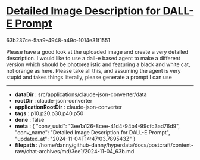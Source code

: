 # [Detailed Image Description for DALL-E Prompt](https://claude.ai/chat/3ee1a126-8cee-41d4-94b4-99cfc3ad76d9)

63b237ce-5aa9-4948-a49c-1014e31f1551

Please have a good look at the uploaded image and create a very detailed description. I would like to use a dall-e based agent to make a different version which should be photorealistic and featuring a black and white cat, not orange as here. Please take all this, and assuming the agent is very stupid and takes things literally, please generate a prompt I can use

---

* **dataDir** : src/applications/claude-json-converter/data
* **rootDir** : claude-json-converter
* **applicationRootDir** : claude-json-converter
* **tags** : p10.p20.p30.p40.p50
* **done** : false
* **meta** : {
  "conv_uuid": "3ee1a126-8cee-41d4-94b4-99cfc3ad76d9",
  "conv_name": "Detailed Image Description for DALL-E Prompt",
  "updated_at": "2024-11-04T14:47:03.789543Z"
}
* **filepath** : /home/danny/github-danny/hyperdata/docs/postcraft/content-raw/chat-archives/md/3ee1/2024-11-04_63b.md